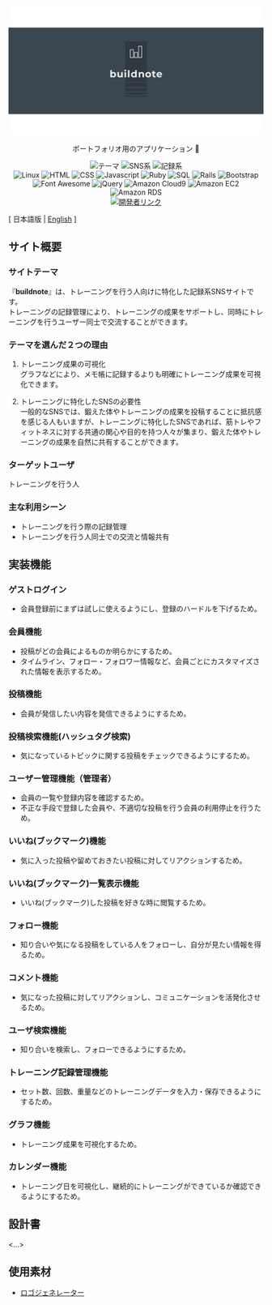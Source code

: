 <br>
<p align="center">
<img src="app/assets/images/buildnote/linkedin_banner_image_2.png" alt="buildnote">
</p>

<p align="center">
ポートフォリオ用のアプリケーション 💪
</p>

<p align="center">
<img src="https://img.shields.io/badge/テーマ-ffd700" alt="テーマ">
<img src="https://img.shields.io/badge/SNS%E7%B3%BB-ffd700" alt="SNS系">
<img src="https://img.shields.io/badge/%E8%A8%98%E9%8C%B2%E7%B3%BB-ffd700" alt="記録系">
<br>
<img src="https://img.shields.io/badge/-Linux-6C6694.svg?logo=linux&style=flat" alt="Linux">
<img src="https://img.shields.io/badge/-HTML-333.svg?logo=html5&style=flat" alt="HTML">
<img src="https://img.shields.io/badge/-CSS-1572B6.svg?logo=css3&style=flat" alt="CSS">
<img src="https://img.shields.io/badge/Javascript-276DC3.svg?logo=javascript&style=flat" alt="Javascript">
<img src="https://img.shields.io/badge/-Ruby%203.1.2p20-CC342D.svg?logo=Ruby&style=flat" alt="Ruby">
<img src="https://img.shields.io/badge/SQL-4479A1" alt="SQL">
<img src="https://img.shields.io/badge/-Rails%206.1.7.3-CC0000.svg?logo=rubyonrails&style=flat" alt="Rails">
<img src="https://img.shields.io/badge/-Bootstrap-563D7C.svg?logo=bootstrap&style=flat" alt="Bootstrap">
<img src="https://img.shields.io/badge/-Font%20Awesome-fffafa.svg?logo=fontawesome&style=flat" alt="Font Awesome">
<img src="https://img.shields.io/badge/-jQuery-0769AD.svg?logo=jquery&style=flat" alt="jQuery">
<img src="https://img.shields.io/badge/Amazon%20Cloud9-blue" alt="Amazon Cloud9">
<img src="https://img.shields.io/badge/-Amazon%20EC2-ff4500.svg?logo=amazonec2&style=flat" alt="Amazon EC2">
<img src="https://img.shields.io/badge/-Amazon%20RDS-000080.svg?logo=amazonrds&style=flat" alt="Amazon RDS">
<br>
<a href="https://github.com/yusukeee811">
<img src="https://img.shields.io/badge/Created%20by-yusukeee811-blue?logo=github" alt="開発者リンク">
</a>
</p>

[ 日本語版 | [English](README-eng.md) ]
## サイト概要
### サイトテーマ
『<b>buildnote</b>』は、トレーニングを行う人向けに特化した記録系SNSサイトです。<br>
トレーニングの記録管理により、トレーニングの成果をサポートし、同時にトレーニングを行うユーザー同士で交流することができます。

### テーマを選んだ２つの理由
1. トレーニング成果の可視化<br>
  グラフなどにより、メモ帳に記録するよりも明確にトレーニング成果を可視化できます。<br>

2. トレーニングに特化したSNSの必要性<br>
  一般的なSNSでは、鍛えた体やトレーニングの成果を投稿することに抵抗感を感じる人もいますが、トレーニングに特化したSNSであれば、筋トレやフィットネスに対する共通の関心や目的を持つ人々が集まり、鍛えた体やトレーニングの成果を自然に共有することができます。

### ターゲットユーザ
トレーニングを行う人

### 主な利用シーン
- トレーニングを行う際の記録管理
- トレーニングを行う人同士での交流と情報共有

## 実装機能
### ゲストログイン
- 会員登録前にまずは試しに使えるようにし、登録のハードルを下げるため。

### 会員機能
- 投稿がどの会員によるものか明らかにするため。
- タイムライン、フォロー・フォロワー情報など、会員ごとにカスタマイズされた情報を表示するため。

### 投稿機能
- 会員が発信したい内容を発信できるようにするため。

### 投稿検索機能(ハッシュタグ検索)
- 気になっているトピックに関する投稿をチェックできるようにするため。

### ユーザー管理機能（管理者）
- 会員の一覧や登録内容を確認するため。
- 不正な手段で登録した会員や、不適切な投稿を行う会員の利用停止を行うため。

### いいね(ブックマーク)機能
- 気に入った投稿や留めておきたい投稿に対してリアクションするため。

### いいね(ブックマーク)一覧表示機能
- いいね(ブックマーク)した投稿を好きな時に閲覧するため。

### フォロー機能
- 知り合いや気になる投稿をしている人をフォローし、自分が見たい情報を得るため。

### コメント機能
- 気になった投稿に対してリアクションし、コミュニケーションを活発化させるため。

### ユーザ検索機能
- 知り合いを検索し、フォローできるようにするため。

### トレーニング記録管理機能
- セット数、回数、重量などのトレーニングデータを入力・保存できるようにするため。

### グラフ機能
- トレーニング成果を可視化するため。

### カレンダー機能
- トレーニング日を可視化し、継続的にトレーニングができているか確認できるようにするため。

## 設計書
<...>

## 使用素材
- [ロゴジェネレーター](https://www.shopify.com/jp/tools/logo-maker)